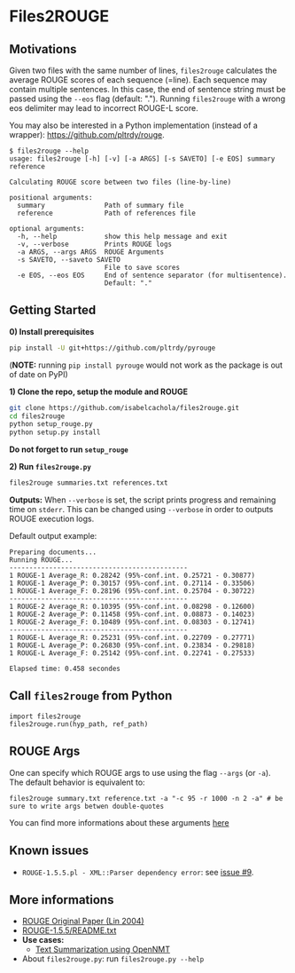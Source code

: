 # Files2ROUGE
## Motivations
Given two files with the same number of lines, `files2rouge` calculates the average ROUGE scores of each sequence (=line). Each sequence may contain multiple sentences. In this case, the end of sentence string must be passed using the `--eos` flag (default: "."). Running `files2rouge` with a wrong eos delimiter may lead to incorrect ROUGE-L score.


You may also be interested in a Python implementation (instead of a wrapper): <https://github.com/pltrdy/rouge>.

```shell
$ files2rouge --help
usage: files2rouge [-h] [-v] [-a ARGS] [-s SAVETO] [-e EOS] summary reference

Calculating ROUGE score between two files (line-by-line)

positional arguments:
  summary               Path of summary file
  reference             Path of references file

optional arguments:
  -h, --help            show this help message and exit
  -v, --verbose         Prints ROUGE logs
  -a ARGS, --args ARGS  ROUGE Arguments
  -s SAVETO, --saveto SAVETO
                        File to save scores
  -e EOS, --eos EOS     End of sentence separator (for multisentence).
                        Default: "."
```

## Getting Started
**0) Install prerequisites**
```bash
pip install -U git+https://github.com/pltrdy/pyrouge
```
(**NOTE:** running `pip install pyrouge` would not work as the package is out of date on PyPI)


**1) Clone the repo, setup the module and ROUGE**
```bash
git clone https://github.com/isabelcachola/files2rouge.git     
cd files2rouge
python setup_rouge.py
python setup.py install
```
**Do not forget to run `setup_rouge`**    

**2) Run `files2rouge.py`** 
```bash
files2rouge summaries.txt references.txt
```

**Outputs:**
When `--verbose` is set, the script prints progress and remaining time on `stderr`.  This can be changed using `--verbose` in order to outputs ROUGE execution logs. 

Default output example:
```
Preparing documents...
Running ROUGE...
---------------------------------------------
1 ROUGE-1 Average_R: 0.28242 (95%-conf.int. 0.25721 - 0.30877)
1 ROUGE-1 Average_P: 0.30157 (95%-conf.int. 0.27114 - 0.33506)
1 ROUGE-1 Average_F: 0.28196 (95%-conf.int. 0.25704 - 0.30722)
---------------------------------------------
1 ROUGE-2 Average_R: 0.10395 (95%-conf.int. 0.08298 - 0.12600)
1 ROUGE-2 Average_P: 0.11458 (95%-conf.int. 0.08873 - 0.14023)
1 ROUGE-2 Average_F: 0.10489 (95%-conf.int. 0.08303 - 0.12741)
---------------------------------------------
1 ROUGE-L Average_R: 0.25231 (95%-conf.int. 0.22709 - 0.27771)
1 ROUGE-L Average_P: 0.26830 (95%-conf.int. 0.23834 - 0.29818)
1 ROUGE-L Average_F: 0.25142 (95%-conf.int. 0.22741 - 0.27533)

Elapsed time: 0.458 secondes
```

## Call `files2rouge` from Python
```
import files2rouge
files2rouge.run(hyp_path, ref_path)
```

## ROUGE Args
One can specify which ROUGE args to use using the flag `--args` (or `-a`).    
The default behavior is equivalent to: 
```
files2rouge summary.txt reference.txt -a "-c 95 -r 1000 -n 2 -a" # be sure to write args betwen double-quotes
```
You can find more informations about these arguments [here](./files2rouge/RELEASE-1.5.5/README.txt)

## Known issues
* `ROUGE-1.5.5.pl - XML::Parser dependency error`: see [issue #9](https://github.com/pltrdy/files2rouge/issues/9).

## More informations
* [ROUGE Original Paper (Lin 2004)](http://www.aclweb.org/anthology/W04-1013)
* [ROUGE-1.5.5/README.txt](./files2rouge/RELEASE-1.5.5/README.txt)
* **Use cases:**
  * [Text Summarization using OpenNMT](./experiments/openNMT.0.md)
* About `files2rouge.py`: run `files2rouge.py --help`
